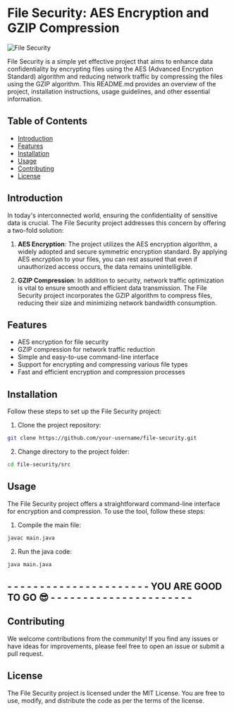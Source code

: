 # File Security: AES Encryption and GZIP Compression

![File Security](https://drive.google.com/uc?id=1TfBuoRDQy8ABMdwzv0jRj_vX81-B0BzT)



File Security is a simple yet effective project that aims to enhance data confidentiality by encrypting files using the AES (Advanced Encryption Standard) algorithm and reducing network traffic by compressing the files using the GZIP algorithm. This README.md provides an overview of the project, installation instructions, usage guidelines, and other essential information.

## Table of Contents

- [Introduction](#introduction)
- [Features](#features)
- [Installation](#installation)
- [Usage](#usage)
- [Contributing](#contributing)
- [License](#license)

## Introduction

In today's interconnected world, ensuring the confidentiality of sensitive data is crucial. The File Security project addresses this concern by offering a two-fold solution:

1. **AES Encryption**: The project utilizes the AES encryption algorithm, a widely adopted and secure symmetric encryption standard. By applying AES encryption to your files, you can rest assured that even if unauthorized access occurs, the data remains unintelligible.

2. **GZIP Compression**: In addition to security, network traffic optimization is vital to ensure smooth and efficient data transmission. The File Security project incorporates the GZIP algorithm to compress files, reducing their size and minimizing network bandwidth consumption.

## Features

- AES encryption for file security
- GZIP compression for network traffic reduction
- Simple and easy-to-use command-line interface
- Support for encrypting and compressing various file types
- Fast and efficient encryption and compression processes

## Installation

Follow these steps to set up the File Security project:

1. Clone the project repository:

```bash
git clone https://github.com/your-username/file-security.git
```
2. Change directory to the project folder:

```bash
cd file-security/src
```
## Usage
The File Security project offers a straightforward command-line interface for encryption and compression. To use the tool, follow these steps:
1. Compile the main file:

```bash
javac main.java
```
2. Run the java code:

```bash
java main.java
```
## - - - - - - - - - - - - - - - - - - - - - - YOU ARE GOOD TO GO 😎 - - - - - - - - - - - - - - - - - - - - - -

## Contributing
We welcome contributions from the community! If you find any issues or have ideas for improvements, please feel free to open an issue or submit a pull request.

## License
The File Security project is licensed under the MIT License. You are free to use, modify, and distribute the code as per the terms of the license.
